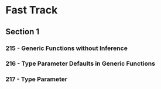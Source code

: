 # Fast Track

## Section 1

### 215 - Generic Functions without Inference

### 216 - Type Parameter Defaults in Generic Functions

### 217 - Type Parameter
